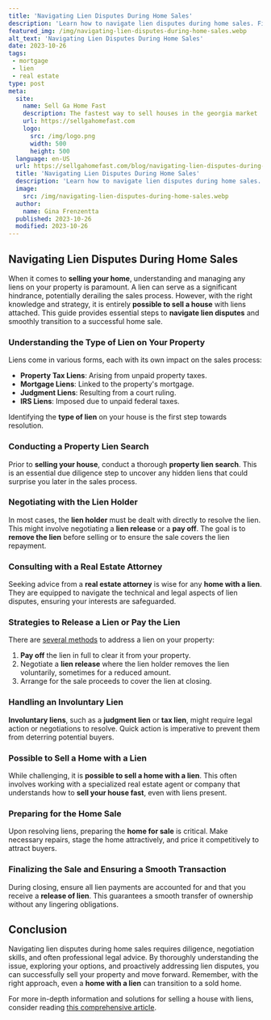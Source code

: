 ```yaml
---
title: 'Navigating Lien Disputes During Home Sales'
description: 'Learn how to navigate lien disputes during home sales. Find out what to do if you encounter lien issues and satisfy your curious mind about the process.'
featured_img: /img/navigating-lien-disputes-during-home-sales.webp
alt_text: 'Navigating Lien Disputes During Home Sales'
date: 2023-10-26
tags:
 - mortgage
 - lien
 - real estate
type: post
meta:
  site:
    name: Sell Ga Home Fast
    description: The fastest way to sell houses in the georgia market
    url: https://sellgahomefast.com
    logo:
      src: /img/logo.png
      width: 500
      height: 500
  language: en-US
  url: https://sellgahomefast.com/blog/navigating-lien-disputes-during-home-sales
  title: 'Navigating Lien Disputes During Home Sales'
  description: 'Learn how to navigate lien disputes during home sales. Find out what to do if you encounter lien issues and satisfy your curious mind about the process.'
  image:
    src: /img/navigating-lien-disputes-during-home-sales.webp
  author:
    name: Gina Frenzentta
  published: 2023-10-26
  modified: 2023-10-26
---
```



## Navigating Lien Disputes During Home Sales

When it comes to **selling your home**, understanding and managing any liens on your property is paramount. A lien can serve as a significant hindrance, potentially derailing the sales process. However, with the right knowledge and strategy, it is entirely **possible to sell a house** with liens attached. This guide provides essential steps to **navigate lien disputes** and smoothly transition to a successful home sale.

### Understanding the Type of Lien on Your Property

Liens come in various forms, each with its own impact on the sales process:
  - **Property Tax Liens**: Arising from unpaid property taxes.
  - **Mortgage Liens**: Linked to the property's mortgage.
  - **Judgment Liens**: Resulting from a court ruling.
  - **IRS Liens**: Imposed due to unpaid federal taxes.

Identifying the **type of lien** on your house is the first step towards resolution.

### Conducting a Property Lien Search

Prior to **selling your house**, conduct a thorough **property lien search**. This is an essential due diligence step to uncover any hidden liens that could surprise you later in the sales process.

### Negotiating with the Lien Holder

In most cases, the **lien holder** must be dealt with directly to resolve the lien. This might involve negotiating a **lien release** or a **pay off**. The goal is to **remove the lien** before selling or to ensure the sale covers the lien repayment.

### Consulting with a Real Estate Attorney

Seeking advice from a **real estate attorney** is wise for any **home with a lien**. They are equipped to navigate the technical and legal aspects of lien disputes, ensuring your interests are safeguarded.

### Strategies to **Release a Lien** or **Pay the Lien**

There are [several   methods](https://sellgahomefast.com/blog/estate-planning-and-selling-a-house-with-a-lien) to address a lien on your property:

1. **Pay off** the lien in full to clear it from your property.
2. Negotiate a **lien release** where the lien holder removes the lien voluntarily, sometimes for a reduced amount.
3. Arrange for the sale proceeds to cover the lien at closing.

### Handling an Involuntary Lien

**Involuntary liens**, such as a **judgment lien** or **tax lien**, might require legal action or negotiations to resolve. Quick action is imperative to prevent them from deterring potential buyers.

### Possible to Sell a Home with a Lien

While challenging, it is **possible to sell a home with a lien**. This often involves working with a specialized real estate agent or company that understands how to **sell your house fast**, even with liens present.

### Preparing for the Home Sale

Upon resolving liens, preparing the **home for sale** is critical. Make necessary repairs, stage the home attractively, and price it competitively to attract buyers.

### Finalizing the Sale and Ensuring a Smooth Transaction

During closing, ensure all lien payments are accounted for and that you receive a **release of lien**. This guarantees a smooth transfer of ownership without any lingering obligations.

## Conclusion

Navigating lien disputes during home sales requires diligence, negotiation skills, and often professional legal advice. By thoroughly understanding the issue, exploring your options, and proactively addressing lien disputes, you can successfully sell your property and move forward. Remember, with the right approach, even a **home with a lien** can transition to a sold home.

For more in-depth information and solutions for selling a house with liens, consider reading [this comprehensive article](https://www.wearehomebuyers.com/blog/sell-a-house-with-a-lien/).